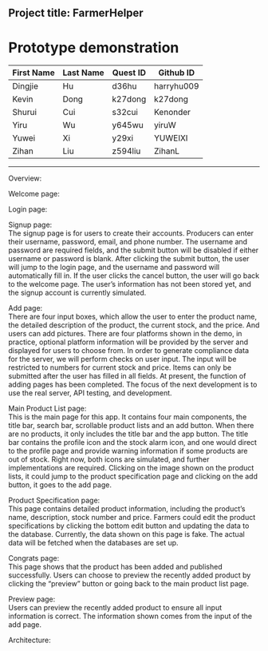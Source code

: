 ## Project title: FarmerHelper
# Prototype demonstration
| First Name | Last Name | Quest ID | Github ID  |
|------------|-----------|----------|------------|
| Dingjie    | Hu        | d36hu    | harryhu009 |
| Kevin      | Dong      | k27dong  | k27dong    |
| Shurui     | Cui       | s32cui   | Kenonder   |
| Yiru       | Wu        | y645wu   | yiruW      |
| Yuwei      | Xi        | y29xi    | YUWEIXI    |
| Zihan      | Liu       | z594liu  | ZihanL     |
----
Overview:

Welcome page:

Login page:

Signup page:  
The signup page is for users to create their accounts. Producers can enter their username, password, email, and phone number. The username and password are required fields, and the submit button will be disabled if either username or password is blank. After clicking the submit button, the user will jump to the login page, and the username and password will automatically fill in. If the user clicks the cancel button, the user will go back to the welcome page. The user’s information has not been stored yet, and the signup account is currently simulated. 

Add page:  
There are four input boxes, which allow the user to enter the product name, the detailed description of the product, the current stock, and the price. And users can add pictures. There are four platforms shown in the demo, in practice, optional platform information will be provided by the server and displayed for users to choose from. In order to generate compliance data for the server, we will perform checks on user input. The input will be restricted to numbers for current stock and price. Items can only be submitted after the user has filled in all fields. At present, the function of adding pages has been completed. The focus of the next development is to use the real server, API testing, and development.     
    
Main Product List page:     
This is the main page for this app. It contains four main components, the title bar, search bar, scrollable product lists and an add button. When there are no products, it only includes the title bar and the app button. The title bar contains the profile icon and the stock alarm icon, and one would direct to the profile page and provide warning information if some products are out of stock. Right now, both icons are simulated, and further implementations are required. Clicking on the image shown on the product lists, it could jump to the product specification page and clicking on the add button, it goes to the add page.     
  
Product Specification page:   
This page contains detailed product information, including the product’s name, description, stock number and price. Farmers could edit the product specifications by clicking the bottom edit button and updating the data to the database. Currently, the data shown on this page is fake. The actual data will be fetched when the databases are set up. 
  
Congrats page:   
This page shows that the product has been added and published successfully. Users can choose to preview the recently added product by clicking the “preview” button or going back to the main product list page.

Preview page:  
Users can preview the recently added product to ensure all input information is correct. The information shown comes from the input of the add page.

Architecture:
